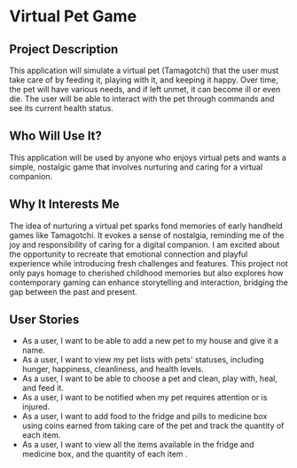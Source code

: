 # Virtual Pet Game

## Project Description

This application will simulate a virtual pet (Tamagotchi) that the user must take care of by feeding it, playing with it, and keeping it happy. Over time, the pet will have various needs, and if left unmet, it can become ill or even die. The user will be able to interact with the pet through commands and see its current health status.

## Who Will Use It?

This application will be used by anyone who enjoys virtual pets and wants a simple, nostalgic game that involves nurturing and caring for a virtual companion.

## Why It Interests Me

The idea of nurturing a virtual pet sparks fond memories of early handheld games like Tamagotchi. It evokes a sense of nostalgia, reminding me of the joy and responsibility of caring for a digital companion. I am excited about the opportunity to recreate that emotional connection and playful experience while introducing fresh challenges and features. This project not only pays homage to cherished childhood memories but also explores how contemporary gaming can enhance storytelling and interaction, bridging the gap between the past and present.

## User Stories

- As a user, I want to be able to add a new pet to my house and give it a name.
- As a user, I want to view my pet lists with pets' statuses, including hunger, happiness, cleanliness, and health levels.
- As a user, I want to be able to choose a pet and clean, play with, heal, and feed it.
- As a user, I want to be notified when my pet requires attention or is injured.
- As a user, I want to add food to the fridge and pills to medicine box using coins earned from taking care of the pet and track the quantity of each item.
- As a user, I want to view all the items available in the fridge and medicine box, and the quantity of each item .
